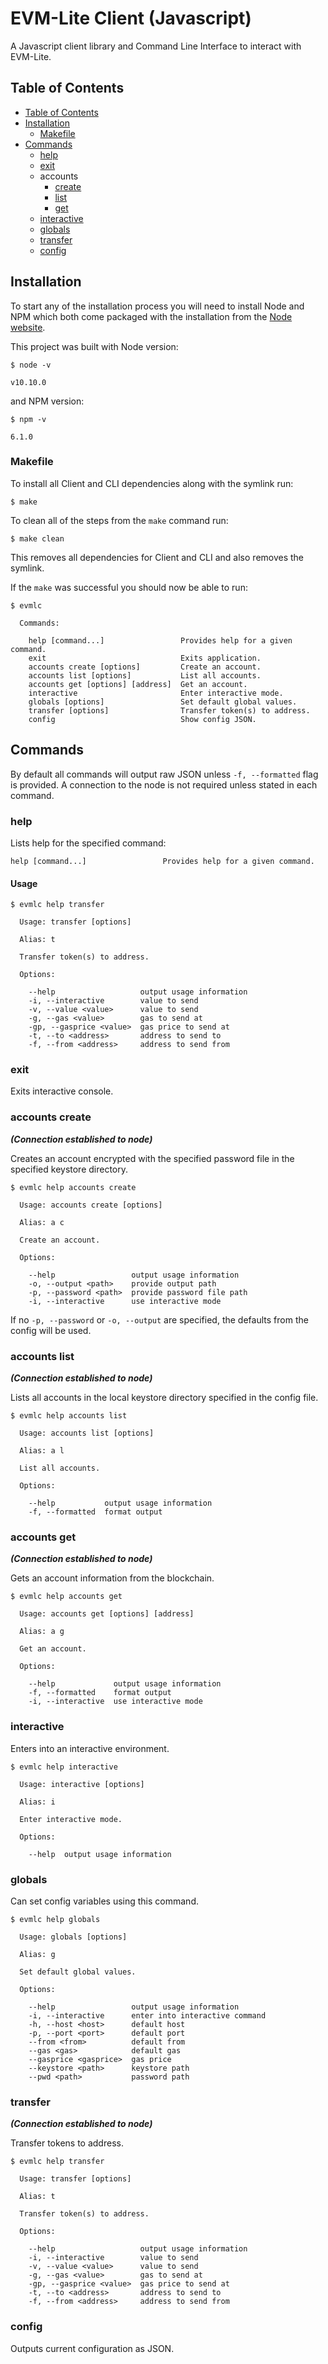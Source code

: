 # EVM-Lite Client (Javascript)

A Javascript client library and Command Line Interface to interact with 
EVM-Lite.

## Table of Contents

<!--ts-->
* [Table of Contents](#table-of-contents)
* [Installation](#installation)
    * [Makefile](#makefile)
* [Commands](#commands)
    * [help](#help)
    * [exit](#exit)
    * accounts
        * [create](#accounts-create)
        * [list](#accounts-list)
        * [get](#accounts-get)
    * [interactive](#interactive)
    * [globals](#globals)
    * [transfer](#transfer)
    * [config](#config)
<!--te-->

## Installation

To start any of the installation process you will need to install Node and NPM which
both come packaged with the installation from the [Node website](https://nodejs.org/en/).

This project was built with Node version:

```console
$ node -v

v10.10.0
```

and NPM version:
```console
$ npm -v

6.1.0
```

### Makefile

To install all Client and CLI dependencies along with the symlink run:

```
$ make
```

To clean all of the steps from the `make` command run:

```
$ make clean
```

This removes all dependencies for Client and CLI and also removes the symlink.

If the `make` was successful you should now be able to run:

```console
$ evmlc

  Commands:

    help [command...]                 Provides help for a given command.
    exit                              Exits application.
    accounts create [options]         Create an account.
    accounts list [options]           List all accounts.
    accounts get [options] [address]  Get an account.
    interactive                       Enter interactive mode.
    globals [options]                 Set default global values.
    transfer [options]                Transfer token(s) to address.
    config                            Show config JSON.

```

## Commands

By default all commands will output raw JSON unless `-f, --formatted` flag is provided. A connection to the node is not required unless stated in each command.

### help

Lists help for the specified command:

```
help [command...]                 Provides help for a given command.
```

#### Usage

```
$ evmlc help transfer

  Usage: transfer [options]

  Alias: t

  Transfer token(s) to address.

  Options:

    --help                   output usage information
    -i, --interactive        value to send
    -v, --value <value>      value to send
    -g, --gas <value>        gas to send at
    -gp, --gasprice <value>  gas price to send at
    -t, --to <address>       address to send to
    -f, --from <address>     address to send from
```

### exit

Exits interactive console.

### accounts create
***(Connection established to node)***

Creates an account encrypted with the specified password file in the specified keystore directory.

```
$ evmlc help accounts create

  Usage: accounts create [options]

  Alias: a c

  Create an account.

  Options:

    --help                 output usage information
    -o, --output <path>    provide output path
    -p, --password <path>  provide password file path
    -i, --interactive      use interactive mode
```

If no `-p, --password` or `-o, --output` are specified, the defaults from the config will be used.

### accounts list
***(Connection established to node)***

Lists all accounts in the local keystore directory specified in the config file.

```
$ evmlc help accounts list

  Usage: accounts list [options]

  Alias: a l

  List all accounts.

  Options:

    --help           output usage information
    -f, --formatted  format output
```

### accounts get
***(Connection established to node)***

Gets an account information from the blockchain.

```
$ evmlc help accounts get

  Usage: accounts get [options] [address]

  Alias: a g

  Get an account.

  Options:

    --help             output usage information
    -f, --formatted    format output
    -i, --interactive  use interactive mode
```

### interactive

Enters into an interactive environment.

```
$ evmlc help interactive

  Usage: interactive [options]

  Alias: i

  Enter interactive mode.

  Options:

    --help  output usage information
```

### globals

Can set config variables using this command.

```
$ evmlc help globals

  Usage: globals [options]

  Alias: g

  Set default global values.

  Options:

    --help                 output usage information
    -i, --interactive      enter into interactive command
    -h, --host <host>      default host
    -p, --port <port>      default port
    --from <from>          default from
    --gas <gas>            default gas
    --gasprice <gasprice>  gas price
    --keystore <path>      keystore path
    --pwd <path>           password path
```

### transfer
***(Connection established to node)***

Transfer tokens to address.

```
$ evmlc help transfer

  Usage: transfer [options]

  Alias: t

  Transfer token(s) to address.

  Options:

    --help                   output usage information
    -i, --interactive        value to send
    -v, --value <value>      value to send
    -g, --gas <value>        gas to send at
    -gp, --gasprice <value>  gas price to send at
    -t, --to <address>       address to send to
    -f, --from <address>     address to send from
```


### config

Outputs current configuration as JSON.


